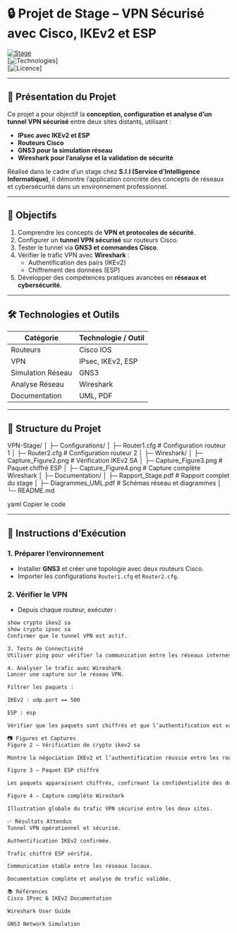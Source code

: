 # 🔒 Projet de Stage – VPN Sécurisé avec Cisco, IKEv2 et ESP

[![Stage](https://img.shields.io/badge/Stage-2024%2F2025-blue)](https://www.sii.tn)  
[![Technologies](https://img.shields.io/badge/Technologies-Cisco%20%7C%20GNS3%20%7C%20Wireshark-blueviolet)]  
[![Licence](https://img.shields.io/badge/Licence-Propre-brightgreen)]  

---

## 📌 Présentation du Projet

Ce projet a pour objectif la **conception, configuration et analyse d’un tunnel VPN sécurisé** entre deux sites distants, utilisant :  

- **IPsec avec IKEv2 et ESP**  
- **Routeurs Cisco**  
- **GNS3 pour la simulation réseau**  
- **Wireshark pour l’analyse et la validation de sécurité**  

Réalisé dans le cadre d’un stage chez **S.I.I (Service d’Intelligence Informatique)**, il démontre l’application concrète des concepts de réseaux et cybersécurité dans un environnement professionnel.

---

## 🎯 Objectifs

1. Comprendre les concepts de **VPN et protocoles de sécurité**.  
2. Configurer un **tunnel VPN sécurisé** sur routeurs Cisco.  
3. Tester le tunnel via **GNS3 et commandes Cisco**.  
4. Vérifier le trafic VPN avec **Wireshark** :  
   - Authentification des pairs (IKEv2)  
   - Chiffrement des données (ESP)  
5. Développer des compétences pratiques avancées en **réseaux et cybersécurité**.

---

## 🛠️ Technologies et Outils

| Catégorie         | Technologie / Outil             |
|------------------|--------------------------------|
| Routeurs          | Cisco IOS                      |
| VPN               | IPsec, IKEv2, ESP              |
| Simulation Réseau | GNS3                           |
| Analyse Réseau    | Wireshark                      |
| Documentation     | UML, PDF                       |

---

## 📂 Structure du Projet

VPN-Stage/
│
├─ Configurations/
│ ├─ Router1.cfg # Configuration routeur 1
│ ├─ Router2.cfg # Configuration routeur 2
│
├─ Wireshark/
│ ├─ Capture_Figure2.png # Vérification IKEv2 SA
│ ├─ Capture_Figure3.png # Paquet chiffré ESP
│ ├─ Capture_Figure4.png # Capture complète Wireshark
│
├─ Documentation/
│ ├─ Rapport_Stage.pdf # Rapport complet du stage
│ ├─ Diagrammes_UML.pdf # Schémas réseau et diagrammes
│
└─ README.md

yaml
Copier le code

---

## 🚀 Instructions d’Exécution

### 1. Préparer l’environnement
- Installer **GNS3** et créer une topologie avec deux routeurs Cisco.  
- Importer les configurations `Router1.cfg` et `Router2.cfg`.

### 2. Vérifier le VPN
- Depuis chaque routeur, exécuter :  
```bash
show crypto ikev2 sa
show crypto ipsec sa
Confirmer que le tunnel VPN est actif.

3. Tests de Connectivité
Utiliser ping pour vérifier la communication entre les réseaux internes des deux sites via le tunnel VPN.

4. Analyser le trafic avec Wireshark
Lancer une capture sur le réseau VPN.

Filtrer les paquets :

IKEv2 : udp.port == 500

ESP : esp

Vérifier que les paquets sont chiffrés et que l’authentification est valide.

📷 Figures et Captures
Figure 2 – Vérification de crypto ikev2 sa

Montre la négociation IKEv2 et l’authentification réussie entre les routeurs.

Figure 3 – Paquet ESP chiffré

Les paquets apparaissent chiffrés, confirmant la confidentialité des données en transit.

Figure 4 – Capture complète Wireshark

Illustration globale du trafic VPN sécurisé entre les deux sites.

✅ Résultats Attendus
Tunnel VPN opérationnel et sécurisé.

Authentification IKEv2 confirmée.

Trafic chiffré ESP vérifié.

Communication stable entre les réseaux locaux.

Documentation complète et analyse de trafic validée.

📚 Références
Cisco IPsec & IKEv2 Documentation

Wireshark User Guide

GNS3 Network Simulation



